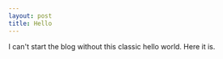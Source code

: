 ```yaml
---
layout: post
title: Hello
---
```


I can't start the blog without this classic hello world. Here it is.

